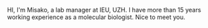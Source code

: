 HI, I'm Misako, a lab manager at IEU, UZH. I have more than 15 years working experience as a molecular biologist. Nice to meet you.
